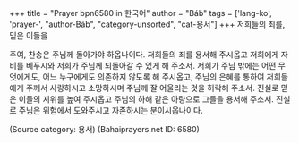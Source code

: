 +++
title = "Prayer bpn6580 in 한국어"
author = "Báb"
tags = ['lang-ko', 'prayer-', "author-Báb", "category-unsorted", "cat-용서"]
+++
저희들의 죄를, 믿은 이들을

주여, 찬송은 주님께 돌아가야 하옵나이다. 저희들의 죄를 용서해 주시옵고 저희에게 자비를 베푸시와 저희가 주님께 되돌아갈 수 있게 해 주소서. 저희가 주님 밖에는 어떤 무엇에게도, 어느 누구에게도 의존하지 않도록 해 주시옵고, 주님의 은혜를 통하여 저희들에게 주께서 사랑하시고 소망하시며 주님께 잘 어울리는 것을 허락해 주소서. 진실로 믿은 이들의 지위를 높여 주시옵고 주님의 하해 같은 아량으로 그들을 용서해 주소서. 진실로 주님은 위험에서 도와주시고 자존하시는 분이시옵나이다.

(Source category: 용서)
(Bahaiprayers.net ID: 6580)
